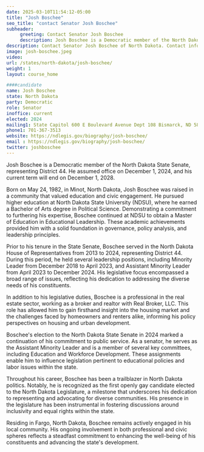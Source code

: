 ```yaml
---
date: 2025-03-10T11:54:12-05:00
title: "Josh Boschee"
seo_title: "contact Senator Josh Boschee"
subheader:
     greeting: Contact Senator Josh Boschee
     description: Josh Boschee is a Democratic member of the North Dakota State Senate, representing District 44. He assumed office on December 1, 2024, and his current term will end on December 1, 2028.
description: Contact Senator Josh Boschee of North Dakota. Contact information for Josh Boschee includes email address, phone number, and mailing address.
image: josh-boschee.jpeg
video:
url: /states/north-dakota/josh-boschee/
weight: 1
layout: course_home

####candidate
name: Josh Boschee
state: North Dakota
party: Democratic
role: Senator
inoffice: current
elected: 2024
mailing1: State Capitol 600 E Boulevard Avenue Dept 108 Bismarck, ND 58505-0360
phone1: 701-367-3513
website: https://ndlegis.gov/biography/josh-boschee/
email : https://ndlegis.gov/biography/josh-boschee/
twitter: joshboschee
---
```

Josh Boschee is a Democratic member of the North Dakota State Senate, representing District 44. He assumed office on December 1, 2024, and his current term will end on December 1, 2028.​

Born on May 24, 1982, in Minot, North Dakota, Josh Boschee was raised in a community that valued education and civic engagement. He pursued higher education at North Dakota State University (NDSU), where he earned a Bachelor of Arts degree in Political Science. Demonstrating a commitment to furthering his expertise, Boschee continued at NDSU to obtain a Master of Education in Educational Leadership. These academic achievements provided him with a solid foundation in governance, policy analysis, and leadership principles.​

Prior to his tenure in the State Senate, Boschee served in the North Dakota House of Representatives from 2013 to 2024, representing District 44. During this period, he held several leadership positions, including Minority Leader from December 2018 to April 2023, and Assistant Minority Leader from April 2023 to December 2024. His legislative focus encompassed a broad range of issues, reflecting his dedication to addressing the diverse needs of his constituents.​

In addition to his legislative duties, Boschee is a professional in the real estate sector, working as a broker and realtor with Real Broker, LLC. This role has allowed him to gain firsthand insight into the housing market and the challenges faced by homeowners and renters alike, informing his policy perspectives on housing and urban development.​

Boschee's election to the North Dakota State Senate in 2024 marked a continuation of his commitment to public service. As a senator, he serves as the Assistant Minority Leader and is a member of several key committees, including Education and Workforce Development. These assignments enable him to influence legislation pertinent to educational policies and labor issues within the state.​

Throughout his career, Boschee has been a trailblazer in North Dakota politics. Notably, he is recognized as the first openly gay candidate elected to the North Dakota Legislature, a milestone that underscores his dedication to representing and advocating for diverse communities. His presence in the legislature has been instrumental in fostering discussions around inclusivity and equal rights within the state.​

Residing in Fargo, North Dakota, Boschee remains actively engaged in his local community. His ongoing involvement in both professional and civic spheres reflects a steadfast commitment to enhancing the well-being of his constituents and advancing the state's development.
